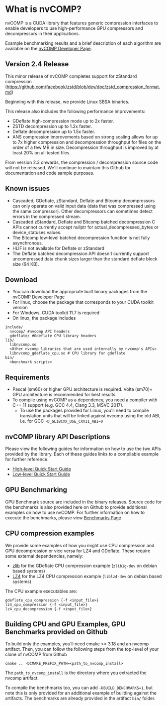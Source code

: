 # What is nvCOMP?

nvCOMP is a CUDA library that features generic compression interfaces to enable developers to use high-performance GPU compressors and decompressors in their applications.

Example benchmarking results and a brief description of each algorithm are available on the [nvCOMP Developer Page](https://developer.nvidia.com/nvcomp).

## Version 2.4 Release

This minor release of nvCOMP completes support for zStandard compression (https://github.com/facebook/zstd/blob/dev/doc/zstd_compression_format.md) 

Beginning with this release, we provide Linux SBSA binaries.

This release also includes the following performance improvements:
  - GDeflate high-compression mode up to 2x faster.
  - ZSTD decompression up to 1.2x faster.
  - Deflate decompression up to 1.5x faster.
  - ANS compression improvements based on strong scaling allows for up to 7x higher compression and decompression throughput for files on the order of a few MB in size. Decompression throughput is improved by at least 20% on all tested files.

From version 2.3 onwards, the compression / decompression source code will not be released. We'll continue to maintain this Github for documentation and code sample purposes.

## Known issues
* Cascaded, GDeflate, zStandard, Deflate and Bitcomp decompressors can only operate on valid input data (data that was compressed using the same compressor). Other decompressors can sometimes detect errors in the compressed stream. 
* Cascaded zStandard, Deflate and Bitcomp batched decompression C APIs cannot currently accept nullptr for actual_decompressed_bytes or device_statuses values.
* The Bitcomp low-level batched decompression function is not fully asynchronous.
* HLIF is not available for Deflate or zStandard
* The Deflate batched decompression API doesn't currently support uncompressed data chunk sizes larger than the standard deflate block size (64 KB).

## Download
* You can download the appropriate built binary packages from the [nvCOMP Developer Page](https://developer.nvidia.com/nvcomp)
* For linux, choose the package that corresponds to your CUDA toolkit version
* For Windows, CUDA toolkit 11.7 is required
* On linux, the package includes
```
include/ 
  nvcomp/ #nvcomp API headers
  gdeflate/ #Gdeflate CPU library headers
lib/
  libnvcomp.so
  <Other nvcomp libraries that are used internally by nvcomp's APIs>
  libnvcomp_gdeflate_cpu.so # CPU library for gdeflate
bin/ 
  <benchmark scripts>
```

## Requirements
* Pascal (sm60) or higher GPU architecture is required. Volta (sm70)+ GPU architecture is recommended for best results. 
* To compile using nvCOMP as a dependency, you need a compiler with C++ 11 support (e.g. GCC 4.4, Clang 3.3, MSVC 2017).
  * To use the packages provided for Linux, you'll need to compile translation units that will be linked against nvcomp using the old ABI, i.e. for GCC `-D_GLIBCXX_USE_CXX11_ABI=0`

## nvCOMP library API Descriptions

Please view the following guides for information on how to use the two APIs provided by the library. Each of these guides links to a compilable example for further reference. 
* [High-level Quick Start Guide](doc/highlevel_cpp_quickstart.md)
* [Low-level Quick Start Guide](doc/lowlevel_c_quickstart.md)

## GPU Benchmarking

GPU Benchmark source are included in the binary releases. Source code for the benchmarks is also provided here on Github to provide additional examples on how to use nvCOMP. For further information on how to execute the benchmarks, please view [Benchmarks Page](doc/Benchmarks.md)

## CPU compression examples

We provide some examples of how you might use CPU compression and GPU decompression or vice versa for LZ4 and GDeflate. These require some external dependencies, namely:
- [zlib](https://github.com/madler/zlib) for the GDeflate CPU compression example (`zlib1g-dev` on debian based systems)
- [LZ4](https://github.com/lz4/lz4) for the LZ4 CPU compression example (`liblz4-dev` on debian based systems)

The CPU example executables are:
```
gdeflate_cpu_compression {-f <input_file>}
lz4_cpu_compression {-f <input_file>}
lz4_cpu_decompression {-f <input_file>}
```

## Building CPU and GPU Examples, GPU Benchmarks provided on Github
To build only the examples, you'll need cmake >= 3.18 and an nvcomp artifact. Then, you can follow the following steps from the top-level of your clone of nvCOMP from Github
```
cmake .. -DCMAKE_PREFIX_PATH=<path_to_nvcomp_install>
```

The `path_to_nvcomp_install` is the directory where you extracted the nvcomp artifact.

To compile the benchmarks too, you can add `-DBUILD_BENCHMARKS=1`, but note this is only provided for an additional example of building against the artifacts. The benchmarks are already provided in the artifact `bin/` folder.

